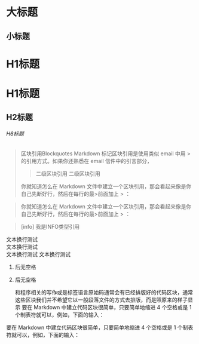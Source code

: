 大标题
====

小标题
--

# H1标题
# H1标题 #
## H2标题
###### H6标题

>区块引用Blockquotes
>Markdown 标记区块引用是使用类似 email 中用 > 的引用方式。如果你还熟悉在 email 信件中的引言部分，
>
>>二级区块引用
>>二级区块引用
>
>你就知道怎么在 Markdown 文件中建立一个区块引用，那会看起来像是你自己先断好行，然后在每行的最>前面加上 > ：

>你就知道怎么在 Markdown 文件中建立一个区块引用，那会看起来像是你自己先断好行，然后在每行的最>前面加上 > ：

>[info] 我是INFO类型引用

文本换行测试  
文本换行测试  
文本换行测试
文本换行测试

1. 后无空格
2. 后无空格


    和程序相关的写作或是标签语言原始码通常会有已经排版好的代码区块，通常这些区块我们并不希望它以一般段落文件的方式去排版，而是照原来的样子显示
    要在 Markdown 中建立代码区块很简单，只要简单地缩进 4 个空格或是 1 个制表符就可以，例如，下面的输入：

要在 Markdown 中建立代码区块很简单，只要简单地缩进 4 个空格或是 1 个制表符就可以，例如，下面的输入：
